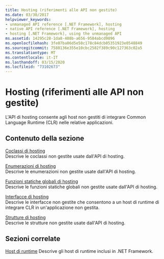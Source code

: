 ```yaml
---
title: Hosting (riferimenti alle API non gestite)
ms.date: 03/30/2017
helpviewer_keywords:
- unmanaged API reference [.NET Framework], hosting
- native API reference [.NET Framework], hosting
- hosting [.NET Framework], using the unmanaged API
ms.assetid: 14295c28-1da8-408b-a656-9584abcd9896
ms.openlocfilehash: 3fe07ba06d5e50c178c84dcb05351923e0548849
ms.sourcegitcommit: 7588136e355e10cbc2582f389c90c127363c02a5
ms.translationtype: MT
ms.contentlocale: it-IT
ms.lasthandoff: 03/15/2020
ms.locfileid: "73102673"
---
```

# <a name="hosting-unmanaged-api-reference"></a>Hosting (riferimenti alle API non gestite)
L'API di hosting consente agli host non gestiti di integrare Common Language Runtime (CLR) nelle relative applicazioni.  
  
## <a name="in-this-section"></a>Contenuto della sezione  
 [Coclassi di hosting](../../../../docs/framework/unmanaged-api/hosting/hosting-coclasses.md)  
 Descrive le coclassi non gestite usate dall'API di hosting.  
  
 [Enumerazioni di hosting](../../../../docs/framework/unmanaged-api/hosting/hosting-enumerations.md)  
 Descrive le enumerazioni non gestite usate dall'API di hosting.  
  
 [Funzioni statiche globali di hosting](../../../../docs/framework/unmanaged-api/hosting/hosting-global-static-functions.md)  
 Descrive le funzioni statiche globali non gestite usate dall'API di hosting.  
  
 [Interfacce di hosting](../../../../docs/framework/unmanaged-api/hosting/hosting-interfaces.md)  
 Descrive le interfacce non gestite che consentono a un host di runtime di integrare CLR in un'applicazione non gestita.  
  
 [Strutture di hosting](../../../../docs/framework/unmanaged-api/hosting/hosting-structures.md)  
 Descrive le strutture non gestite usate dall'API di hosting.  
  
## <a name="related-sections"></a>Sezioni correlate  
 [Host di runtime](https://docs.microsoft.com/previous-versions/dotnet/netframework-4.0/a51xd4ze(v=vs.100))  
 Descrive gli host di runtime inclusi in .NET Framework.

